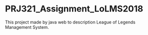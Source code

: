 # PRJ321_Assignment_LoLMS2018
This project made by java web to description League of Legends Management System.
